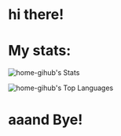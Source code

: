 # hi there!
# My stats:
![home-gihub's Stats](https://github-readme-stats.vercel.app/api?username=home-gihub&theme=nord&show_icons=true&hide_border=true&count_private=false)

![home-gihub's Top Languages](https://github-readme-stats.vercel.app/api/top-langs/?username=home-gihub&theme=nord&show_icons=true&hide_border=true&layout=compact)

# aaand Bye!
